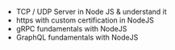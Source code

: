- TCP / UDP Server in Node JS & understand it
- https with custom certification in NodeJS
- gRPC fundamentals with NodeJS
- GraphQL fundamentals with NodeJS